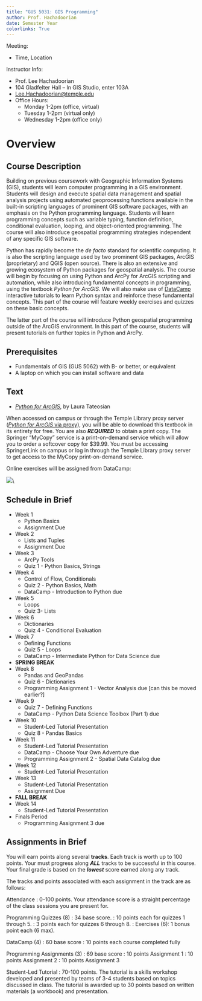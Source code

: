 ```yaml
---
title: "GUS 5031: GIS Programming"
author: Prof. Hachadoorian
date: Semester Year
colorlinks: True
---
```


Meeting:

* Time, Location

Instructor Info:

* Prof. Lee Hachadoorian
* 104 Gladfelter Hall – In GIS Studio, enter 103A
* [Lee.Hachadoorian@temple.edu](mailto:Lee.Hachadoorian@temple.edu)
* Office Hours:
    * Monday 1-2pm (office, virtual)
    * Tuesday 1-2pm (virtual only)
    * Wednesday 1-2pm (office only)

<!--By appointment in Summer terms-->

# Overview

## Course Description

Building on previous coursework with Geographic Information Systems (GIS), students will learn computer programming in a GIS environment. Students will design and execute spatial data management and spatial analysis projects using automated geoprocessing functions available in the built-in scripting languages of prominent GIS software packages, with an emphasis on the Python programming language. Students will learn programming concepts such as variable typing, function definition, conditional evaluation, looping, and object-oriented programming. The course will also introduce geospatial programming strategies independent of any specific GIS software.

Python has rapidly become the *de facto* standard for scientific computing. It is also the scripting language used by two prominent GIS packages, ArcGIS (proprietary) and QGIS (open source). There is also an extensive and growing ecosystem of Python packages for geospatial analysis. The course will begin by focusing on using Python and ArcPy for ArcGIS scripting and automation, while also introducing fundamental concepts in programming, using the textbook *Python for ArcGIS*. We will also make use of [DataCamp](https://www.datacamp.com/) interactive tutorials to learn Python syntax and reinforce these fundamental concepts. This part of the course will feature weekly exercises and quizzes on these basic concepts.

The latter part of the course will introduce Python geospatial programming outside of the ArcGIS environment. In this part of the course, students will present tutorials on further topics in Python and ArcPy.

## Prerequisites

* Fundamentals of GIS (GUS 5062) with B- or better, or equivalent
* A laptop on which you can install software and data

## Text

* [*Python for ArcGIS*](https://link.springer.com/book/10.1007/978-3-319-18398-5), by Laura Tateosian

When accessed on campus or through the Temple Library proxy server ([*Python for ArcGIS* via proxy](https://link-springer-com.libproxy.temple.edu/book/10.1007/978-3-319-18398-5)), you will be able to download this textbook in its entirety for free. You are also ***REQUIRED*** to obtain a print copy. The Springer “MyCopy” service is a print-on-demand service which will allow you to order a softcover copy for $39.99. You must be accessing SpringerLink on campus or log in through the Temple Library proxy server to get access to the MyCopy print-on-demand service.

Online exercises will be assigned from DataCamp:

![](DataCamp_Horizontal_RGB-d196011f63ebda76dc5c9772425cf9541b8639af842d5e5476ef10f2460ed1e4.png)\

## Schedule in Brief

* Week 1
    * Python Basics
    * Assignment Due
* Week 2
    * Lists and Tuples
    * Assignment Due
* Week 3
    * ArcPy Tools
    * Quiz 1 - Python Basics, Strings
* Week 4
    * Control of Flow, Conditionals
    * Quiz 2 - Python Basics, Math
    * DataCamp - Introduction to Python due
* Week 5
    * Loops
    * Quiz 3- Lists
* Week 6
    * Dictionaries
    * Quiz 4 - Conditional Evaluation
* Week 7
    * Defining Functions
    * Quiz 5 - Loops
    * DataCamp - Intermediate Python for Data Science due
* **SPRING BREAK**
* Week 8
    * Pandas and GeoPandas
    * Quiz 6 - Dictionaries
    * Programming Assignment 1 - Vector Analysis due [can this be moved earlier?]
* Week 9
    * Quiz 7 - Defining Functions
    * DataCamp - Python Data Science Toolbox (Part 1) due
* Week 10
    * Student-Led Tutorial Presentation
    * Quiz 8 - Pandas Basics
* Week 11
    * Student-Led Tutorial Presentation
    * DataCamp - Choose Your Own Adventure due
    * Programming Assignment 2 - Spatial Data Catalog due
* Week 12
    * Student-Led Tutorial Presentation
* Week 13
    * Student-Led Tutorial Presentation
    * Assignment Due
* **FALL BREAK**
* Week 14
    * Student-Led Tutorial Presentation
* Finals Period
    * Programming Assignment 3 due

## Assignments in Brief

You will earn points along several **tracks**. Each track is worth up to 100 points. Your must progress along ***ALL*** tracks to be successful in this course. Your final grade is based on the ***lowest*** score earned along any track.

The tracks and points associated with each assignment in the track are as follows:

Attendance
: 0-100 points. Your attendance score is a straight percentage of the class sessions you are present for.

Programming Quizzes (8)
: 34 base score.
: 10 points each for quizzes 1 through 5.
: 3 points each for quizzes 6 through 8.
: Exercises (6): 1 bonus point each (6 max).

DataCamp (4)
: 60 base score
: 10 points each course completed fully

Programming Assignments (3)
: 69 base score
: 10 points Assignment 1
: 10 points Assignment 2
: 10 points Assignment 3

Student-Led Tutorial
: 70-100 points. The tutorial is a skills workshop developed and presented by teams of 3-4 students based on topics discussed in class. The tutorial is awarded up to 30 points based on written materials (a workbook) and presentation.


